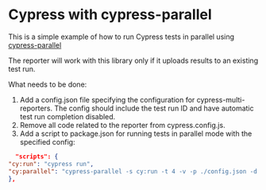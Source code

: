 # Cypress with cypress-parallel

This is a simple example of how to run Cypress tests in parallel
using [cypress-parallel](https://www.npmjs.com/package/cypress-parallel)

The reporter will work with this library only if it uploads results to an existing test run.

What needs to be done:

1. Add a config.json file specifying the configuration for cypress-multi-reporters. The config should include the test
   run ID and have automatic test run completion disabled.
2. Remove all code related to the reporter from cypress.config.js.
3. Add a script to package.json for running tests in parallel mode with the specified config:

```json
  "scripts": {
"cy:run": "cypress run",
"cy:parallel": "cypress-parallel -s cy:run -t 4 -v -p ./config.json -d cypress/e2e"
},
```
